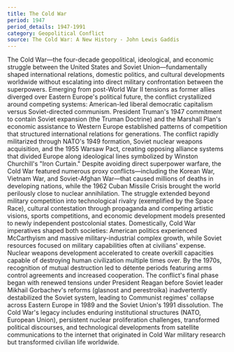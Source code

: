 ```yaml
---
title: The Cold War
period: 1947
period_details: 1947-1991
category: Geopolitical Conflict
source: The Cold War: A New History - John Lewis Gaddis
---
```

The Cold War—the four-decade geopolitical, ideological, and economic struggle between the United States and Soviet Union—fundamentally shaped international relations, domestic politics, and cultural developments worldwide without escalating into direct military confrontation between the superpowers. Emerging from post-World War II tensions as former allies diverged over Eastern Europe's political future, the conflict crystallized around competing systems: American-led liberal democratic capitalism versus Soviet-directed communism. President Truman's 1947 commitment to contain Soviet expansion (the Truman Doctrine) and the Marshall Plan's economic assistance to Western Europe established patterns of competition that structured international relations for generations. The conflict rapidly militarized through NATO's 1949 formation, Soviet nuclear weapons acquisition, and the 1955 Warsaw Pact, creating opposing alliance systems that divided Europe along ideological lines symbolized by Winston Churchill's "Iron Curtain." Despite avoiding direct superpower warfare, the Cold War featured numerous proxy conflicts—including the Korean War, Vietnam War, and Soviet-Afghan War—that caused millions of deaths in developing nations, while the 1962 Cuban Missile Crisis brought the world perilously close to nuclear annihilation. The struggle extended beyond military competition into technological rivalry (exemplified by the Space Race), cultural contestation through propaganda and competing artistic visions, sports competitions, and economic development models presented to newly independent postcolonial states. Domestically, Cold War imperatives shaped both societies: American politics experienced McCarthyism and massive military-industrial complex growth, while Soviet resources focused on military capabilities often at civilians' expense. Nuclear weapons development accelerated to create overkill capacities capable of destroying human civilization multiple times over. By the 1970s, recognition of mutual destruction led to détente periods featuring arms control agreements and increased cooperation. The conflict's final phase began with renewed tensions under President Reagan before Soviet leader Mikhail Gorbachev's reforms (glasnost and perestroika) inadvertently destabilized the Soviet system, leading to Communist regimes' collapse across Eastern Europe in 1989 and the Soviet Union's 1991 dissolution. The Cold War's legacy includes enduring institutional structures (NATO, European Union), persistent nuclear proliferation challenges, transformed political discourses, and technological developments from satellite communications to the internet that originated in Cold War military research but transformed civilian life worldwide. 